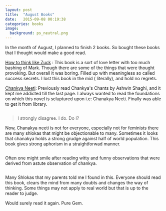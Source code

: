 ```yaml
---
layout: post
title:  "August Books"
date:   2015-09-08 00:19:38
categories: books
image:
  background: ps_neutral.png
---
```


In the month of August, I planned to finish 2 books. So bought these books that I thought would make a good read.

<a href="http://www.amazon.in/Think-Like-Zuck-Improbably-Zuckerberg/dp/007180949X">How to think like Zuck</a> :  This book is a sort of love letter with too much bashing of Mark. Though there are some of the things that were thought provoking. But overall it was boring. Filled up with meaningless so called success secrets. I lost this book in the mid ( literally), and hold no regrets.

<a href="http://www.amazon.in/Chanakya-Neeti-B-K-Chaturvedi/dp/8128400487"> Chankya Neeti</a>:  Previously  read Chankya's Chants by Ashwin Shaghi, and it kept me addicted till the last page. I always wanted to read the foundations on which this novel is scluptured upon i.e: Chanakya Neeti. Finally was able to get it from library. 

<img src="http://i.imgur.com/YKPNQQW.jpg" alt="">

>I strongly disagree. I do. Do I?

Now, Chanakya neeti is not for everyone, especially not for feminists there are many shlokas that might be objectionable to many. Sometimes it looks that chanakya holds a strong grudge against half of world population. This book gives strong aphorism in a straightforwad manner. 

<img src="http://i.imgur.com/lZtIOY7.jpg" alt="">

Often one might smile after reading witty and funny observations that were derived from astute observation of chankya.

<img src="http://i.imgur.com/9SLkJF0.jpg" alt="">


Many Shlokas that my parents told me I found in this. Everyone should read this book, clears the mind from many doubts and changes the way of thinking. Some things may not apply to real world but that is up to the reader to judge. 

Would surely read it again. Pure Gem.
